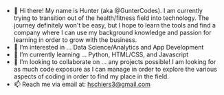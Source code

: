 - 👋 Hi there! My name is Hunter (aka @GunterCodes). I am currently trying to transition out of the health/fitness field into technology. The journey definitely won't be easy, but I hope to learn the tools and find a company where I can use my background knowledge and passion for learning in order to grow with the business.  
- 👀 I’m interested in ... Data Science/Analytics and App Development
- 🌱 I’m currently learning ... Python, HTML/CSS, and Javascript
- 💞️ I’m looking to collaborate on ... any projects possible! I am looking for as much code exposure as I can manage in order to explore the various aspects of coding in order to find my place in the field.
- 📫 Reach me via email at: hschiers3@gmail.com

<!---
GunterCodes/GunterCodes is a ✨ special ✨ repository because its `README.md` (this file) appears on your GitHub profile.
You can click the Preview link to take a look at your changes.
--->
